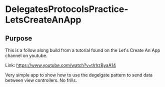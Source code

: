 # DelegatesProtocolsPractice-LetsCreateAnApp

## Purpose

This is a follow along build from a tutorial found on the Let's Create An App channel on youtube. 

Link: https://www.youtube.com/watch?v=tIrhzByaA14

Very simple app to show how to use the degelgate pattern to send data between view controllers. No frills. 
